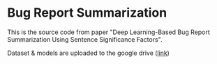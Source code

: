 # Bug Report Summarization

This is the source code from paper "Deep Learning-Based Bug Report Summarization Using Sentence Significance Factors".

Dataset & models are uploaded to the google drive 
([link](https://drive.google.com/file/d/1STAlOeDj2z4X-mk5M1sW8SK4PGi_5uto/view?usp=sharing))
